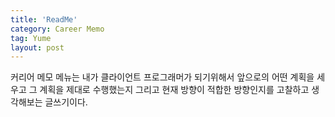```yaml
---
title: 'ReadMe'
category: Career Memo
tag: Yume
layout: post
---
```

커리어 메모 메뉴는 내가 클라이언트 프로그래머가 되기위해서 앞으로의 어떤 계획을 세우고 그 계획을 제대로 수행했는지 그리고 현재 방향이 적합한 방향인지를 고찰하고 생각해보는 글쓰기이다.